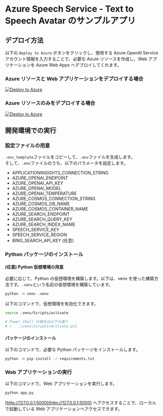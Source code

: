 # Azure Speech Service - Text to Speech Avatar のサンプルアプリ

## デプロイ方法

以下の ```Deploy to Azure``` ボタンをクリックし、使用する Azure OpenAI Service アカウント情報を入力することで、必要な Azure リソースを作成し、Web アプリケーションを Azure Web Apps へデプロイしてくれます。

### Azure リソースと Web アプリケーションをデプロイする場合
[![Deploy to Azure](https://aka.ms/deploytoazurebutton)](https://portal.azure.com/#create/Microsoft.Template/uri/https%3A%2F%2Fraw.githubusercontent.com%2Fmahiya%2Fsample-avatar-chat-app%2Fmain%2Fdeploy%2Fazuredeploy.json)
  
### Azure リソースのみをデプロイする場合
[![Deploy to Azure](https://aka.ms/deploytoazurebutton)](https://portal.azure.com/#create/Microsoft.Template/uri/https%3A%2F%2Fraw.githubusercontent.com%2Fmahiya%2Fsample-avatar-chat-app%2Fmain%2Fdeploy%2Fazuredeploy_noapp.json)

## 開発環境での実行

### 設定ファイルの用意
```.env_template```ファイルをコピーして、```.env```ファイルを生成します。  
そして、```.env```ファイルのうち、以下のパラメータを設定します。
- APPLICATIONINSIGHTS_CONNECTION_STRING
- AZURE_OPENAI_ENDPOINT
- AZURE_OPENAI_API_KEY
- AZURE_OPENAI_MODEL
- AZURE_OPENAI_TEMPERATURE
- AZURE_COSMOS_CONNECTION_STRING
- AZURE_COSMOS_DB_NAME
- AZURE_COSMOS_CONTAINER_NAME
- AZURE_SEARCH_ENDPOINT
- AZURE_SEARCH_QUERY_KEY
- AZURE_SEARCH_INDEX_NAME
- SPEECH_SERVICE_KEY
- SPEECH_SERVICE_REGION
- BING_SEARCH_API_KEY (任意)

### Python パッケージのインストール

#### (任意) Python 仮想環境の用意
必要に応じて、Python の仮想環境を構築します。以下は、venv を使った構築方法です。```.venv```という名前の仮想環境を構築しています。
```sh
python -m venv .venv
```

以下のコマンドで、仮想環境を有効化できます。
```sh
source .venv/Scripts/activate

# Power Shell の場合は以下の通り
# > . .\venv\Scripts\Activate.ps1
```

#### パッケージのインストール
以下のコマンドで、必要な Python パッケージをインストールします。
```sh
python -m pip install -r requirements.txt
```

### Web アプリケーションの実行
以下のコマンドで、Web アプリケーションを実行します。
```sh
python app.py
```

[http://127.0.0.1:5000](http://127.0.0.1:5000) へアクセスすることで、ローカルで起動している Web アプリケーションへアクセスできます。
